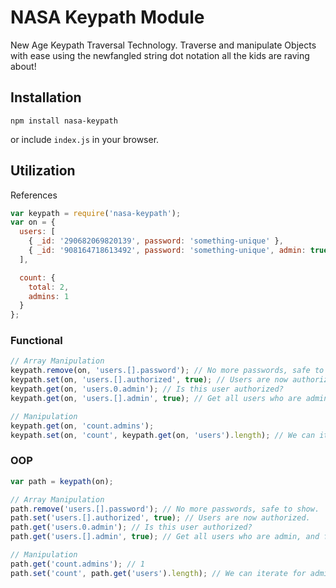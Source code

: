 # NASA Keypath Module

New Age Keypath Traversal Technology. Traverse and manipulate Objects with ease using the newfangled string dot notation all the kids are raving about!

## Installation

```
npm install nasa-keypath
```

or include `index.js` in your browser.

## Utilization

References

```js
var keypath = require('nasa-keypath');
var on = {
  users: [
    { _id: '290682069820139', password: 'something-unique' },
    { _id: '908164718613492', password: 'something-unique', admin: true }
  ],

  count: {
    total: 2,
    admins: 1
  }
};
```

### Functional

```js
// Array Manipulation
keypath.remove(on, 'users.[].password'); // No more passwords, safe to show.
keypath.set(on, 'users.[].authorized', true); // Users are now authorized.
keypath.get(on, 'users.0.admin'); // Is this user authorized?
keypath.get(on, 'users.[].admin', true); // Get all users who are admin, and full object.

// Manipulation
keypath.get(on, 'count.admins');
keypath.set(on, 'count', keypath.get(on, 'users').length); // We can iterate for admins.
```

### OOP

```js
var path = keypath(on);

// Array Manipulation
path.remove('users.[].password'); // No more passwords, safe to show.
path.set('users.[].authorized', true); // Users are now authorized.
path.get('users.0.admin'); // Is this user authorized?
path.get('users.[].admin', true); // Get all users who are admin, and full object.

// Manipulation
path.get('count.admins'); // 1
path.set('count', path.get('users').length); // We can iterate for admins.
```
